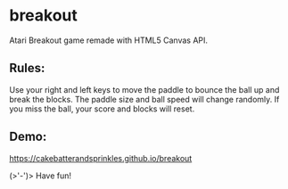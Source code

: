 # breakout

Atari Breakout game remade with HTML5 Canvas API.

## Rules:

Use your right and left keys to move the paddle to bounce the ball up and break the blocks. The paddle size and ball speed will change randomly. If you miss the ball, your score and blocks will reset.

## Demo:

https://cakebatterandsprinkles.github.io/breakout

(>'-')> Have fun!
